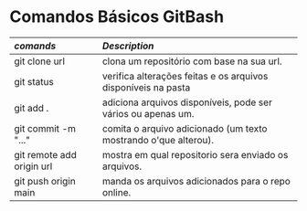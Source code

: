 # Comandos Básicos GitBash

| ***comands***      | ***Description***                                             |
| :---               |                         :----                                 | 
|git clone url       |clona um repositório com base na sua url.                      |
|git status          |verifica alterações feitas e os arquivos disponíveis na pasta  | 
|git add  .          |adiciona arquivos disponíveis, pode ser vários ou apenas um.   |
|git commit -m "..." |comita o arquivo adicionado (um texto mostrando o'que alterou).|
|git remote add origin url|mostra em qual repositorio sera enviado os arquivos.|
|git push origin main|manda os arquivos adicionados para o repo online.              |
